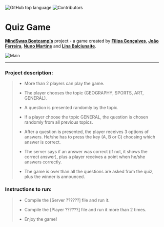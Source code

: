![GitHub top language](https://img.shields.io/github/languages/top/fjohnnyg/Quizz?color=green) ![Contributors](https://img.shields.io/github/contributors/fjohnnyg/Quizz?color=blue)

# Quiz Game

**[MindSwap Bootcamp's](https://mindswap.academy/)** project - a  game created by **[Filipa Gonçalves](https://github.com/filipagoncalves)**, **[João Ferreira](https://github.com/fjohnnyg)**,
**[Nuno Martins](https://github.com/nunomartins78)** and **[Lina Balciunaite](https://github.com/LittleBlueDot)**.

![Main](https://media.giphy.com/media/LOznMvZUKneOhiIscg/giphy.gif)
***

### Project description:


>- More than 2 players can play the game.
>
> 
>- The player chooses the topic (GEOGRAPHY, SPORTS, ART, GENERAL).
>
> 
>- A question is presented randomly by the topic. 
>
> 
>- If a player choose the topic GENERAL, the question is chosen randomly from all previous topics.
>
> 
>- After a question is presented, the player receives 3 options of answers. He/she has to press the key (A, B or C) choosing which answer is correct.
>
> 
>- The server says if an answer was correct (if not, it shows the correct answer), plus a player receives a point when he/she answers correctly.
>
> 
>- The game is over than all the questions are asked from the quiz, plus the winner is announced.


### Instructions to run:


>- Compile the [Server ??????] file and run it.
>
> 
>- Compile the [Player ??????] file and run it more than 2 times.
>
>
>- Enjoy the game!
